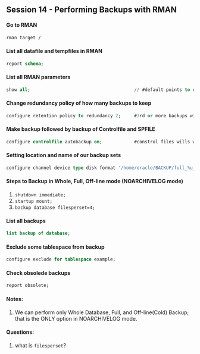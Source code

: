 ## Session 14 - Performing Backups with RMAN

#### Go to RMAN
```bash
rman target /
```

#### List all datafile and tempfiles in RMAN
```sql
report schema;
```

#### List all RMAN parameters
```sql
show all;			                            // #default points to unchanged parameters
```

#### Change redundancy policy of how many backups to keep
```sql
configure retention policy to redundancy 2;     #3rd or more backups will be obsolete
```

#### Make backup followed by backup of Controlfile and SPFILE
```sql
configure controlfile autobackup on;            #constrol files wills will also be backed up with usual backup
```

#### Setting location and name of our backup sets
```sql
configure channel device type disk format '/home/oracle/BACKUP/full_%u_%s_%p';
```

#### Steps to Backup in Whole, Full, Off-line mode (NOARCHIVELOG mode)
1. ```shutdown immediate;```
2. ```startup mount;```
3. ```backup database filesperset=4;```

#### List all backups
```sql
list backup of database;
```

#### Exclude some tablespace from backup
```sql
configure exclude for tablespace example;
```

#### Check obsolede backups
```sql
report obsolete;
```

#### Notes:
1. We can perform only Whole Database, Full, and Off-line(Cold) Backup; that is the ONLY option in NOARCHIVELOG mode.


#### Questions:
1. what is `filesperset`?
